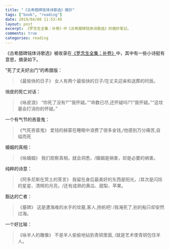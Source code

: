 ```yaml
---
title: "《古希腊碑铭体诗歌选》摘抄"
tags: ["book", "reading"]
date: 2019/04/08 11:53:49
layout: post
excerpt: 《罗念生全集：补卷》中《古希腊碑铭体诗歌选》的摘抄笔记。
comments: true
categories: reading
---
```


《古希腊碑铭体诗歌选》被收录在[《罗念生全集：补卷》](https://book.douban.com/subject/2127491/)中，其中有一些小诗挺有意思，摘录如下。

”死了丈夫好出门“的希腊版：

> 《最愉快的日子》 女人有两个最愉快的日子/在丈夫迎亲和送葬的时辰。

俏皮的死亡对话：

> 《咏皮浪》 “你死了没有?”“我怀疑。”“命数已尽,还怀疑吗?”/“我怀疑。”“这坟墓会打消你的怀疑。”

一个有气节的吝啬鬼：

> 《气死吝啬鬼》 爱钱的赫蒙在睡眠中浪费了很多金钱,/他感到万分痛苦,自缢而死

婚姻的真相：

> 《咏婚姻》 我们观察真相，就会洞悉，/婚姻是祸害，却是必要的祸害。

纯粹的诗意：

> 《阿多尼斯在冥土的答言》 我留在身后最美好的东西是阳光，/其次是闪烁的星星、清辉的月亮，/还有成熟的黄瓜、甜梨、苹果。

豁达的亡者：

> 《墓碑》  这是遭海难的水手的坟墓,客人,扬帆吧! /我淹死了,别的船只却安然过海。

一个好比喻：

> 《咏羊人的雕像》 不是羊人偷偷地钻到青铜里面, /就是艺术使青铜包住羊人。
